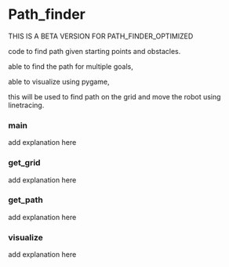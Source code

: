 # Path_finder
THIS IS A BETA VERSION FOR PATH_FINDER_OPTIMIZED

code to find path given starting points and obstacles.

able to find the path for multiple goals,

able to visualize using pygame,

this will be used to find path on the grid and move the robot using linetracing.

### main
add explanation here

### get_grid
add explanation here

### get_path
add explanation here

### visualize
add explanation here
